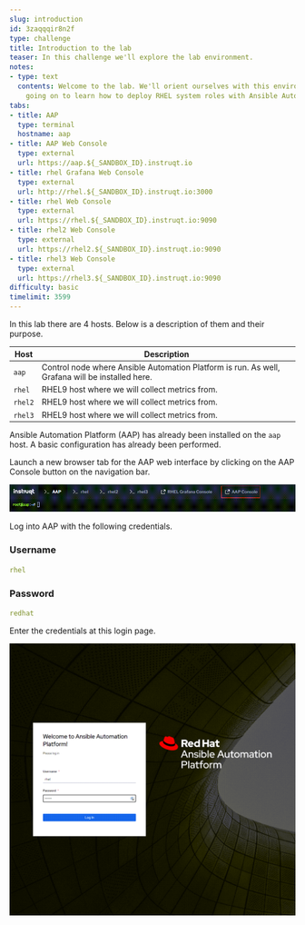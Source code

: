 ```yaml
---
slug: introduction
id: 3zaqqqir8n2f
type: challenge
title: Introduction to the lab
teaser: In this challenge we'll explore the lab environment.
notes:
- type: text
  contents: Welcome to the lab. We'll orient ourselves with this environment before
    going on to learn how to deploy RHEL system roles with Ansible Automation Platform.
tabs:
- title: AAP
  type: terminal
  hostname: aap
- title: AAP Web Console
  type: external
  url: https://aap.${_SANDBOX_ID}.instruqt.io
- title: rhel Grafana Web Console
  type: external
  url: http://rhel.${_SANDBOX_ID}.instruqt.io:3000
- title: rhel Web Console
  type: external
  url: https://rhel.${_SANDBOX_ID}.instruqt.io:9090
- title: rhel2 Web Console
  type: external
  url: https://rhel2.${_SANDBOX_ID}.instruqt.io:9090
- title: rhel3 Web Console
  type: external
  url: https://rhel3.${_SANDBOX_ID}.instruqt.io:9090
difficulty: basic
timelimit: 3599
---
```

In this lab there are 4 hosts. Below is a description of them and their purpose.

| Host | Description |
|------|-----------------------------------------------------|
| `aap` | Control node where Ansible Automation Platform is run. As well, Grafana will be installed here. |
| `rhel` | RHEL9 host where we will collect metrics from.      |
| `rhel2` | RHEL9 host where we will collect metrics from.      |
| `rhel3` | RHEL9 host where we will collect metrics from.      |

Ansible Automation Platform (AAP) has already been installed on the `aap` host. A basic configuration has already been performed.

Launch a new browser tab for the AAP web interface by clicking on the AAP Console button on the navigation bar.

![aap button](../assets/aapbutton.png)

Log into AAP with the following credentials.

### Username

```yaml
rhel
```

### Password

```yaml
redhat
```

Enter the credentials at this login page.

![login](../assets/loginmenu.png)
